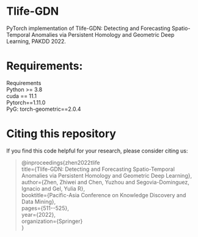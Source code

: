 # Tlife-GDN

PyTorch implementation of Tlife-GDN: Detecting and Forecasting Spatio-Temporal Anomalies via Persistent Homology and Geometric Deep Learning, PAKDD 2022.

# Requirements:
Requirements \
Python >= 3.8 \
cuda == 11.1 \
Pytorch==1.11.0 \
PyG: torch-geometric==2.0.4

# Citing this repository
If you find this code helpful for your research, please consider citing us:
>  @inproceedings{zhen2022tlife \
>  title={Tlife-GDN: Detecting and Forecasting Spatio-Temporal Anomalies via Persistent Homology and Geometric Deep Learning}, \
>  author={Zhen, Zhiwei and Chen, Yuzhou and Segovia-Dominguez, Ignacio and Gel, Yulia R}, \
>  booktitle={Pacific-Asia Conference on Knowledge Discovery and Data Mining}, \
>  pages={511--525}, \
>  year={2022}, \
>  organization={Springer} \
>}

